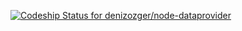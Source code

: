 [ ![Codeship Status for denizozger/node-dataprovider](https://www.codeship.io/projects/c1bbd340-2f68-0131-196d-3e0e6f5a4e04/status?branch=master)](https://www.codeship.io/projects/9479)

